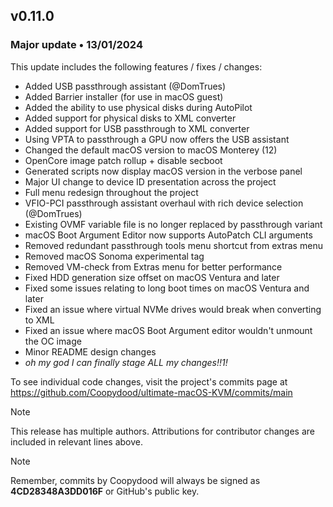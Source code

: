 ## v0.11.0

### Major update • 13/01/2024

This update includes the following features / fixes / changes:

- Added USB passthrough assistant (@DomTrues)
- Added Barrier installer (for use in macOS guest)
- Added the ability to use physical disks during AutoPilot
- Added support for physical disks to XML converter
- Added support for USB passthrough to XML converter
- Using VPTA to passthrough a GPU now offers the USB assistant
- Changed the default macOS version to macOS Monterey (12)
- OpenCore image patch rollup + disable secboot
- Generated scripts now display macOS version in the verbose panel
- Major UI change to device ID presentation across the project
- Full menu redesign throughout the project
- VFIO-PCI passthrough assistant overhaul with rich device selection (@DomTrues)
- Existing OVMF variable file is no longer replaced by passthrough variant
- macOS Boot Argument Editor now supports AutoPatch CLI arguments
- Removed redundant passthrough tools menu shortcut from extras menu
- Removed macOS Sonoma experimental tag
- Removed VM-check from Extras menu for better performance
- Fixed HDD generation size offset on macOS Ventura and later
- Fixed some issues relating to long boot times on macOS Ventura and later
- Fixed an issue where virtual NVMe drives would break when converting to XML
- Fixed an issue where macOS Boot Argument editor wouldn't unmount the OC image
- Minor README design changes
- *oh my god I can finally stage ALL my changes!!1!*

To see individual code changes, visit the project's commits page at <https://github.com/Coopydood/ultimate-macOS-KVM/commits/main>

> [!NOTE]
> This release has multiple authors. Attributions for contributor changes are included in relevant lines above.

> [!NOTE]
> Remember, commits by Coopydood will always be signed as **4CD28348A3DD016F** or GitHub's public key.